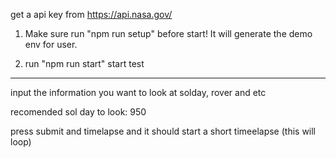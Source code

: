 get a api key from https://api.nasa.gov/ 

1. Make sure run "npm run setup" before start! It will generate the demo env for user.

2. run "npm run start" start test
------------------------------------------------------------------------

input the information you want to look at solday, rover and etc

recomended sol day to look: 950

press submit and timelapse and it should start a short timeelapse (this will loop)
